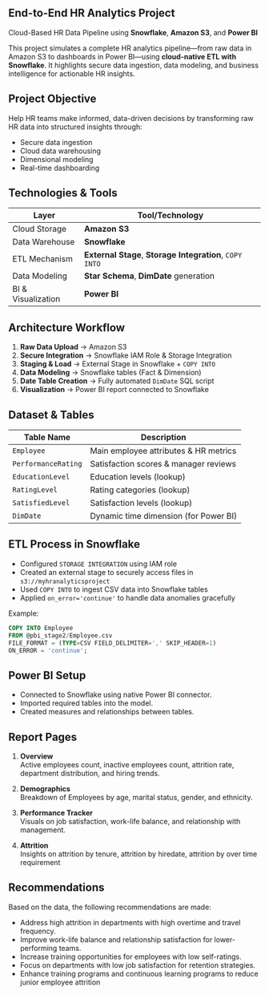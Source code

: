 ## End-to-End HR Analytics Project   
Cloud-Based HR Data Pipeline using **Snowflake**, **Amazon S3**, and **Power BI**

This project simulates a complete HR analytics pipeline—from raw data in Amazon S3 to dashboards in Power BI—using **cloud-native ETL with Snowflake**. It highlights secure data ingestion, data modeling, and business intelligence for actionable HR insights.


## Project Objective

Help HR teams make informed, data-driven decisions by transforming raw HR data into structured insights through:
- Secure data ingestion
- Cloud data warehousing
- Dimensional modeling
- Real-time dashboarding


## Technologies & Tools

| Layer              | Tool/Technology                                  |
|--------------------|--------------------------------------------------|
| Cloud Storage      | **Amazon S3**                                    |
| Data Warehouse     | **Snowflake**                                    |
| ETL Mechanism      | **External Stage**, **Storage Integration**, `COPY INTO` |
| Data Modeling      | **Star Schema**, **DimDate** generation          |
| BI & Visualization | **Power BI**                                     |


## Architecture Workflow

1. **Raw Data Upload** → Amazon S3  
2. **Secure Integration** → Snowflake IAM Role & Storage Integration  
3. **Staging & Load** → External Stage in Snowflake + `COPY INTO`  
4. **Data Modeling** → Snowflake tables (Fact & Dimension)  
5. **Date Table Creation** → Fully automated `DimDate` SQL script  
6. **Visualization** → Power BI report connected to Snowflake  


## Dataset & Tables

| Table Name          | Description                              |
|---------------------|------------------------------------------|
| `Employee`          | Main employee attributes & HR metrics    |
| `PerformanceRating` | Satisfaction scores & manager reviews    |
| `EducationLevel`    | Education levels (lookup)                |
| `RatingLevel`       | Rating categories (lookup)               |
| `SatisfiedLevel`    | Satisfaction levels (lookup)             |
| `DimDate`           | Dynamic time dimension (for Power BI)    |


## ETL Process in Snowflake

- Configured `STORAGE INTEGRATION` using IAM role
- Created an external stage to securely access files in `s3://myhranalyticsproject`
- Used `COPY INTO` to ingest CSV data into Snowflake tables
- Applied `on_error='continue'` to handle data anomalies gracefully

Example:
```sql
COPY INTO Employee
FROM @pbi_stage2/Employee.csv
FILE_FORMAT = (TYPE=CSV FIELD_DELIMITER=',' SKIP_HEADER=1)
ON_ERROR = 'continue';
```

## **Power BI Setup**
   - Connected to Snowflake using native Power BI connector.
   - Imported required tables into the model.
   - Created measures and relationships between tables.

##  **Report Pages**

1. **Overview**  
   Active employees count, inactive employees count, attrition rate, department distribution, and hiring trends.

2. **Demographics**  
   Breakdown of Employees by age, marital status, gender, and ethnicity.

3. **Performance Tracker**  
   Visuals on job satisfaction, work-life balance, and relationship with management.

4. **Attrition**  
   Insights on attrition by tenure, attrition by hiredate, attrition by over time requirement

##  **Recommendations**

Based on the data, the following recommendations are made:

- Address high attrition in departments with high overtime and travel frequency.
- Improve work-life balance and relationship satisfaction for lower-performing teams.
- Increase training opportunities for employees with low self-ratings.
- Focus on departments with low job satisfaction for retention strategies.
- Enhance training programs and continuous learning programs to reduce junior employee attrition
  
  
